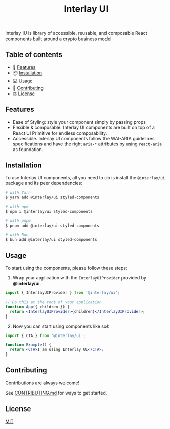 <p align="center">
      <h1 align="center">Interlay UI</h1>
</p>
</br>

Interlay IU is library of accessible, reusable, and composable React components built
around a crypto business model

## Table of contents

- 🚀 [Features](#features)
- 📦 [Installation](#installation)
- 💻 [Usage](#usage)
- 📝 [Contributing](#contributing)
- ⚖️ [License](#license)

## Features

- Ease of Styling: style your component simply by passing props
- Flexible & composable: Interlay UI components are built on top of a React UI
  Primitive for endless composability.
- Accessible. Interlay UI components follow the WAI-ARIA guidelines specifications
  and have the right `aria-*` attributes by using `react-aria` as foundation.

## Installation

To use Interlay UI components, all you need to do is install the
`@interlay/ui` package and its peer dependencies:

```sh
# with Yarn
$ yarn add @interlay/ui styled-components

# with npm
$ npm i @interlay/ui styled-components

# with pnpm
$ pnpm add @interlay/ui styled-components

# with Bun
$ bun add @interlay/ui styled-components
```

## Usage

To start using the components, please follow these steps:

1. Wrap your application with the `InterlayUIProvider` provided by
   **@interlay/ui**.

```jsx
import { InterlayUIProvider } from '@interlay/ui';

// Do this at the root of your application
function App({ children }) {
  return <InterlayUIProvider>{children}</InterlayUIProvider>;
}
```

2. Now you can start using components like so!:

```jsx
import { CTA } from '@interlay/ui';

function Example() {
  return <CTA>I am using Interlay UI</CTA>;
}
```

## Contributing

Contributions are always welcome!

See [CONTRIBUTING.md](https://github.com/intelray/ui/blob/main/CONTRIBUTING.MD) for ways to get started.

## License

[MIT](https://choosealicense.com/licenses/mit/)
